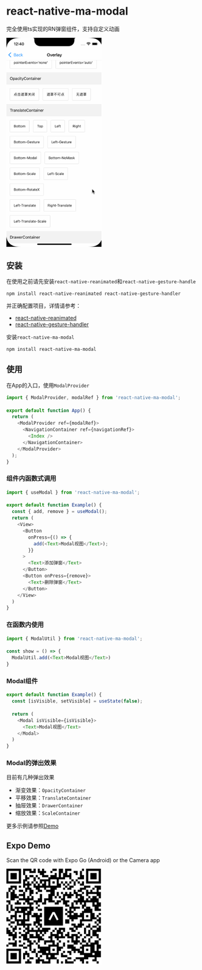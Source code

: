 # react-native-ma-modal
完全使用ts实现的RN弹窗组件，支持自定义动画

<img src="./screenshot/overlay.gif" width="250" />

## 安装
在使用之前请先安装`react-native-reanimated`和`react-native-gesture-handle`
```
npm install react-native-reanimated react-native-gesture-handler
```
并正确配置项目，详情请参考：
- [react-native-reanimated](https://github.com/software-mansion/react-native-reanimated)
- [react-native-gesture-handler](https://github.com/software-mansion/react-native-gesture-handler)

安装`react-native-ma-modal`
```
npm install react-native-ma-modal
```

## 使用
在App的入口，使用`ModalProvider`

```javascript
import { ModalProvider, modalRef } from 'react-native-ma-modal';

export default function App() {
  return (
    <ModalProvider ref={modalRef}>
      <NavigationContainer ref={navigationRef}>
        <Index />
      </NavigationContainer>
    </ModalProvider>
  );
}
```
### 组件内函数式调用
```javascript
import { useModal } from 'react-native-ma-modal';

export default function Example() {
  const { add, remove } = useModal();
  return (
    <View>
      <Button
        onPress={() => {
          add(<Text>Modal视图</Text>);
        }}
      >
        <Text>添加弹窗</Text>
      </Button>
      <Button onPress={remove}>
        <Text>删除弹窗</Text>
      </Button>
    </View>
  )  
}
```
### 在函数内使用
```javascript
import { ModalUtil } from 'react-native-ma-modal';

const show = () => {
  ModalUtil.add(<Text>Modal视图</Text>)
}
```
### Modal组件
```javascript
export default function Example() {
  const [isVisible, setVisible] = useState(false);
  
  return (
    <Modal isVisible={isVisible}>
      <Text>Modal视图</Text>
    </Modal>
  )
}
```
### Modal的弹出效果
目前有几种弹出效果
- 渐变效果：`OpacityContainer`
- 平移效果：`TranslateContainer`
- 抽屉效果：`DrawerContainer`
- 缩放效果：`ScaleContainer`

更多示例请参照[Demo](https://github.com/mahaaoo/react-native-ma-modal/blob/main/example/src/Home.tsx)

## Expo Demo
Scan the QR code with Expo Go (Android) or the Camera app

<img src="./screenshot/expo.png" width="250" />
